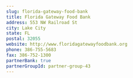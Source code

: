 ```yaml
---
slug: florida-gateway-food-bank
title: Florida Gateway Food Bank
address: 553 NW Railroad St
city: Lake City
state: FL
postal: 32055
website: http://www.floridagatewayfoodbank.org
phone: 386-755-5683
fax: 386-752-1300
partnerBank: true
partnerGroupId: partner-group-43
---
```

